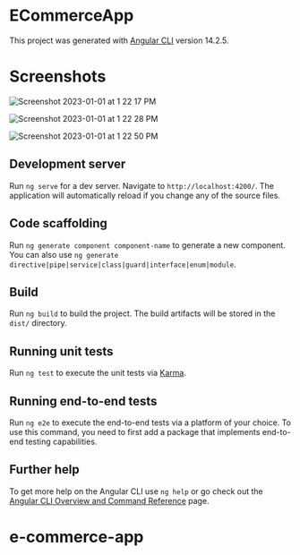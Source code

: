 # ECommerceApp

This project was generated with [Angular CLI](https://github.com/angular/angular-cli) version 14.2.5.


# Screenshots

![Screenshot 2023-01-01 at 1 22 17 PM](https://user-images.githubusercontent.com/17925504/210170456-cf945803-5fd4-4ada-8573-53a081765cff.png)

![Screenshot 2023-01-01 at 1 22 28 PM](https://user-images.githubusercontent.com/17925504/210170459-7951f22e-4311-44be-9b58-13b83569eacc.png)

![Screenshot 2023-01-01 at 1 22 50 PM](https://user-images.githubusercontent.com/17925504/210170460-bba887e7-3dcd-4ab2-b036-af2d2c2be4f4.png)


## Development server

Run `ng serve` for a dev server. Navigate to `http://localhost:4200/`. The application will automatically reload if you change any of the source files.

## Code scaffolding

Run `ng generate component component-name` to generate a new component. You can also use `ng generate directive|pipe|service|class|guard|interface|enum|module`.

## Build

Run `ng build` to build the project. The build artifacts will be stored in the `dist/` directory.

## Running unit tests

Run `ng test` to execute the unit tests via [Karma](https://karma-runner.github.io).

## Running end-to-end tests

Run `ng e2e` to execute the end-to-end tests via a platform of your choice. To use this command, you need to first add a package that implements end-to-end testing capabilities.

## Further help

To get more help on the Angular CLI use `ng help` or go check out the [Angular CLI Overview and Command Reference](https://angular.io/cli) page.
# e-commerce-app
